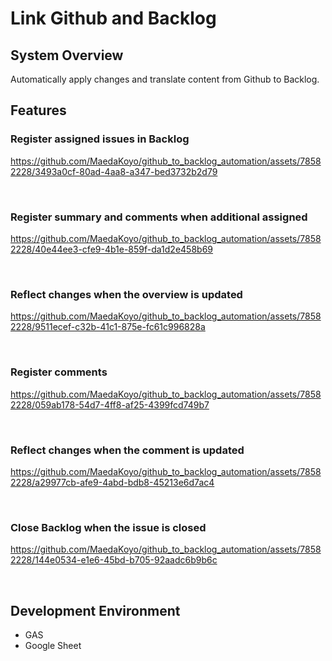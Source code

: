 # Link Github and Backlog

## System Overview
Automatically apply changes and translate content from Github to Backlog.

## Features

### Register assigned issues in Backlog
https://github.com/MaedaKoyo/github_to_backlog_automation/assets/78582228/3493a0cf-80ad-4aa8-a347-bed3732b2d79

<br>

### Register summary and comments when additional assigned
https://github.com/MaedaKoyo/github_to_backlog_automation/assets/78582228/40e44ee3-cfe9-4b1e-859f-da1d2e458b69

<br>

### Reflect changes when the overview is updated
https://github.com/MaedaKoyo/github_to_backlog_automation/assets/78582228/9511ecef-c32b-41c1-875e-fc61c996828a

<br>

### Register comments
https://github.com/MaedaKoyo/github_to_backlog_automation/assets/78582228/059ab178-54d7-4ff8-af25-4399fcd749b7

<br>

### Reflect changes when the comment is updated
https://github.com/MaedaKoyo/github_to_backlog_automation/assets/78582228/a29977cb-afe9-4abd-bdb8-45213e6d7ac4

<br>

### Close Backlog when the issue is closed
https://github.com/MaedaKoyo/github_to_backlog_automation/assets/78582228/144e0534-e1e6-45bd-b705-92aadc6b9b6c

<br>


## Development Environment
- GAS
- Google Sheet
